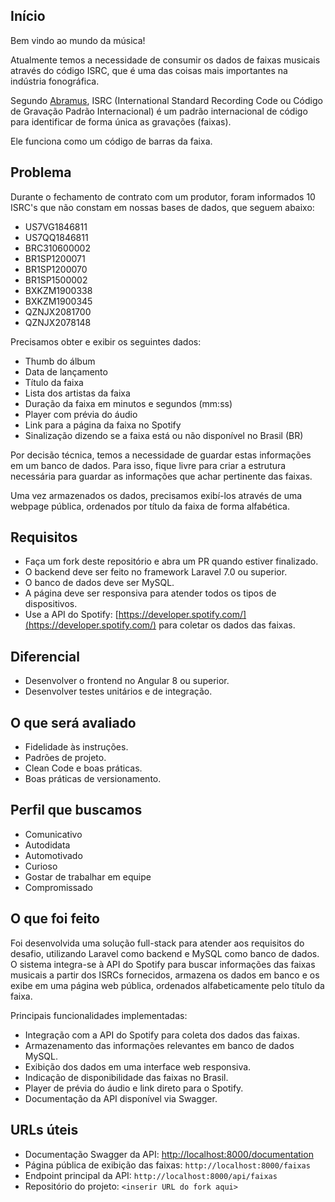 ## Início

Bem vindo ao mundo da música!

Atualmente temos a necessidade de consumir os dados de faixas musicais através do código ISRC, que é uma das coisas mais importantes na indústria fonográfica.

Segundo [Abramus](https://www.abramus.org.br/musica/isrc/), ISRC (International Standard Recording Code ou Código de Gravação Padrão Internacional) é um padrão internacional de código para identificar de forma única as gravações (faixas).

Ele funciona como um código de barras da faixa.


## Problema

Durante o fechamento de contrato com um produtor, foram informados 10 ISRC's que não constam em nossas bases de dados, que seguem abaixo:

* US7VG1846811
* US7QQ1846811
* BRC310600002
* BR1SP1200071
* BR1SP1200070
* BR1SP1500002
* BXKZM1900338
* BXKZM1900345
* QZNJX2081700
* QZNJX2078148

Precisamos obter e exibir os seguintes dados:

* Thumb do álbum
* Data de lançamento
* Título da faixa
* Lista dos artistas da faixa
* Duração da faixa em minutos e segundos (mm:ss)
* Player com prévia do áudio
* Link para a página da faixa no Spotify
* Sinalização dizendo se a faixa está ou não disponível no Brasil (BR)

Por decisão técnica, temos a necessidade de guardar estas informações em um banco de dados. Para isso, fique livre para criar a estrutura necessária para guardar as informações que achar pertinente das faixas.

Uma vez armazenados os dados, precisamos exibí-los através de uma webpage pública, ordenados por título da faixa de forma alfabética.


## Requisitos

* Faça um fork deste repositório e abra um PR quando estiver finalizado.
* O backend deve ser feito no framework Laravel 7.0 ou superior.
* O banco de dados deve ser MySQL.
* A página deve ser responsiva para atender todos os tipos de dispositivos.
* Use a API do Spotify: [https://developer.spotify.com/](https://developer.spotify.com/) para coletar os dados das faixas.


## Diferencial

* Desenvolver o frontend no Angular 8 ou superior.
* Desenvolver testes unitários e de integração.


## O que será avaliado

* Fidelidade às instruções.
* Padrões de projeto.
* Clean Code e boas práticas.
* Boas práticas de versionamento.


## Perfil que buscamos

* Comunicativo
* Autodidata
* Automotivado
* Curioso
* Gostar de trabalhar em equipe
* Compromissado


## O que foi feito

Foi desenvolvida uma solução full-stack para atender aos requisitos do desafio, utilizando Laravel como backend e MySQL como banco de dados. O sistema integra-se à API do Spotify para buscar informações das faixas musicais a partir dos ISRCs fornecidos, armazena os dados em banco e os exibe em uma página web pública, ordenados alfabeticamente pelo título da faixa.

Principais funcionalidades implementadas:

- Integração com a API do Spotify para coleta dos dados das faixas.
- Armazenamento das informações relevantes em banco de dados MySQL.
- Exibição dos dados em uma interface web responsiva.
- Indicação de disponibilidade das faixas no Brasil.
- Player de prévia do áudio e link direto para o Spotify.
- Documentação da API disponível via Swagger.

## URLs úteis

- Documentação Swagger da API: [http://localhost:8000/documentation](http://localhost:8000/documentation)
- Página pública de exibição das faixas: `http://localhost:8000/faixas`
- Endpoint principal da API: `http://localhost:8000/api/faixas`
- Repositório do projeto: `<inserir URL do fork aqui>`